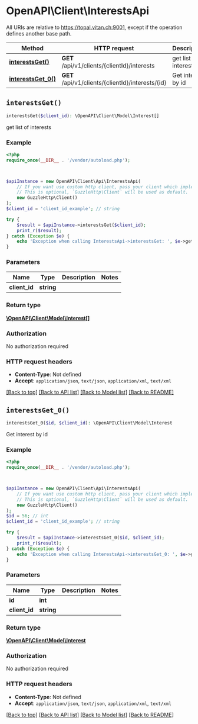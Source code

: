 # OpenAPI\Client\InterestsApi

All URIs are relative to https://topal.vitan.ch:9001, except if the operation defines another base path.

| Method | HTTP request | Description |
| ------------- | ------------- | ------------- |
| [**interestsGet()**](InterestsApi.md#interestsGet) | **GET** /api/v1/clients/{clientId}/interests | get list of interests |
| [**interestsGet_0()**](InterestsApi.md#interestsGet_0) | **GET** /api/v1/clients/{clientId}/interests/{id} | Get interest by id |


## `interestsGet()`

```php
interestsGet($client_id): \OpenAPI\Client\Model\Interest[]
```

get list of interests

### Example

```php
<?php
require_once(__DIR__ . '/vendor/autoload.php');



$apiInstance = new OpenAPI\Client\Api\InterestsApi(
    // If you want use custom http client, pass your client which implements `GuzzleHttp\ClientInterface`.
    // This is optional, `GuzzleHttp\Client` will be used as default.
    new GuzzleHttp\Client()
);
$client_id = 'client_id_example'; // string

try {
    $result = $apiInstance->interestsGet($client_id);
    print_r($result);
} catch (Exception $e) {
    echo 'Exception when calling InterestsApi->interestsGet: ', $e->getMessage(), PHP_EOL;
}
```

### Parameters

| Name | Type | Description  | Notes |
| ------------- | ------------- | ------------- | ------------- |
| **client_id** | **string**|  | |

### Return type

[**\OpenAPI\Client\Model\Interest[]**](../Model/Interest.md)

### Authorization

No authorization required

### HTTP request headers

- **Content-Type**: Not defined
- **Accept**: `application/json`, `text/json`, `application/xml`, `text/xml`

[[Back to top]](#) [[Back to API list]](../../README.md#endpoints)
[[Back to Model list]](../../README.md#models)
[[Back to README]](../../README.md)

## `interestsGet_0()`

```php
interestsGet_0($id, $client_id): \OpenAPI\Client\Model\Interest
```

Get interest by id

### Example

```php
<?php
require_once(__DIR__ . '/vendor/autoload.php');



$apiInstance = new OpenAPI\Client\Api\InterestsApi(
    // If you want use custom http client, pass your client which implements `GuzzleHttp\ClientInterface`.
    // This is optional, `GuzzleHttp\Client` will be used as default.
    new GuzzleHttp\Client()
);
$id = 56; // int
$client_id = 'client_id_example'; // string

try {
    $result = $apiInstance->interestsGet_0($id, $client_id);
    print_r($result);
} catch (Exception $e) {
    echo 'Exception when calling InterestsApi->interestsGet_0: ', $e->getMessage(), PHP_EOL;
}
```

### Parameters

| Name | Type | Description  | Notes |
| ------------- | ------------- | ------------- | ------------- |
| **id** | **int**|  | |
| **client_id** | **string**|  | |

### Return type

[**\OpenAPI\Client\Model\Interest**](../Model/Interest.md)

### Authorization

No authorization required

### HTTP request headers

- **Content-Type**: Not defined
- **Accept**: `application/json`, `text/json`, `application/xml`, `text/xml`

[[Back to top]](#) [[Back to API list]](../../README.md#endpoints)
[[Back to Model list]](../../README.md#models)
[[Back to README]](../../README.md)
